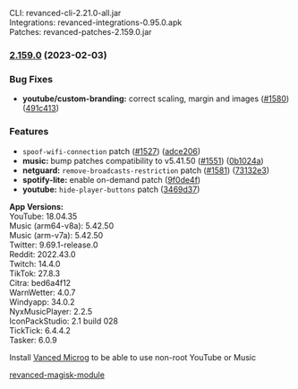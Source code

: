 CLI: revanced-cli-2.21.0-all.jar  
Integrations: revanced-integrations-0.95.0.apk  
Patches: revanced-patches-2.159.0.jar  

### [2.159.0](https://github.com/revanced/revanced-patches/compare/v2.158.0...v2.159.0) (2023-02-03)
### Bug Fixes
* **youtube/custom-branding:** correct scaling, margin and images ([#1580](https://github.com/revanced/revanced-patches/issues/1580)) ([491c413](https://github.com/revanced/revanced-patches/commit/491c4138f0185664a9c5d3db9ebdf026ff4594e8))
### Features
* `spoof-wifi-connection` patch ([#1527](https://github.com/revanced/revanced-patches/issues/1527)) ([adce206](https://github.com/revanced/revanced-patches/commit/adce206d66e1f7017328fe68a5818d424f70e588))
* **music:** bump patches compatibility to v5.41.50 ([#1551](https://github.com/revanced/revanced-patches/issues/1551)) ([0b1024a](https://github.com/revanced/revanced-patches/commit/0b1024ab754a3e2ce798a54cccda6f41f97069a5))
* **netguard:** `remove-broadcasts-restriction` patch ([#1581](https://github.com/revanced/revanced-patches/issues/1581)) ([73132e3](https://github.com/revanced/revanced-patches/commit/73132e37cf83f4c1f05cf6a184dfd8e454f7456e))
* **spotify-lite:** enable on-demand patch ([9f0de4f](https://github.com/revanced/revanced-patches/commit/9f0de4f5678e9f57baaf6ec788821641d75defdc))
* **youtube:** `hide-player-buttons` patch ([3469d37](https://github.com/revanced/revanced-patches/commit/3469d37bcedfd2dfbe46231b17cd098b591810c1))

  
**App Versions:**  
YouTube: 18.04.35  
Music (arm64-v8a): 5.42.50  
Music (arm-v7a): 5.42.50  
Twitter: 9.69.1-release.0  
Reddit: 2022.43.0  
Twitch: 14.4.0  
TikTok: 27.8.3  
Citra: bed6a4f12  
WarnWetter: 4.0.7  
Windyapp: 34.0.2  
NyxMusicPlayer: 2.2.5  
IconPackStudio: 2.1 build 028  
TickTick: 6.4.4.2  
Tasker: 6.0.9  

Install [Vanced Microg](https://github.com/TeamVanced/VancedMicroG/releases) to be able to use non-root YouTube or Music  

[revanced-magisk-module](https://github.com/j-hc/revanced-magisk-module)  

